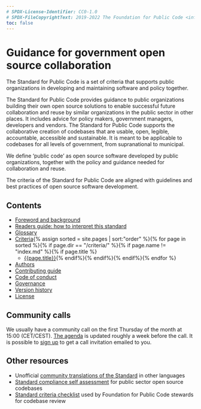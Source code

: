 ```yaml
---
# SPDX-License-Identifier: CC0-1.0
# SPDX-FileCopyrightText: 2019-2022 The Foundation for Public Code <info@publiccode.net>, https://standard.publiccode.net/AUTHORS
toc: false
---
```

# Guidance for government open source collaboration

The Standard for Public Code is a set of criteria that supports public organizations in developing and maintaining software and policy together.

The Standard for Public Code provides guidance to public organizations building their own open source solutions to enable successful future collaboration and reuse by similar organizations in the public sector in other places.
It includes advice for policy makers, government managers, developers and vendors.
The Standard for Public Code supports the collaborative creation of codebases that are usable, open, legible, accountable, accessible and sustainable.
It is meant to be applicable to codebases for all levels of government, from supranational to municipal.

We define ‘public code’ as open source software developed by public organizations, together with the policy and guidance needed for collaboration and reuse.

The criteria of the Standard for Public Code are aligned with guidelines and best practices of open source software development.

## Contents

* [Foreword and background](foreword.md)
* [Readers guide: how to interpret this standard](readers-guide.md)
* [Glossary](glossary.md)
* [Criteria](criteria/){% assign sorted = site.pages | sort:"order" %}{% for page in sorted %}{% if page.dir == "/criteria/" %}{% if page.name != "index.md" %}{% if page.title %}
  * [{{page.title}}]({{page.url}}){% endif%}{% endif%}{% endif%}{% endfor %}
* [Authors](AUTHORS.md)
* [Contributing guide](CONTRIBUTING.md)
* [Code of conduct](CODE_OF_CONDUCT.md)
* [Governance](GOVERNANCE.md)
* [Version history](CHANGELOG.md)
* [License](license.html)

## Community calls

We usually have a community call on the first Thursday of the month at 15:00 (CET/CEST).
[The agenda](https://write.publiccode.net/pads/Community-Call-Standard-for-Public-Code) is updated roughly a week before the call.
It is possible to [sign up](https://odoo.publiccode.net/survey/start/594b9243-c7e5-4bc1-8714-35137c971842) to get a call invitation emailed to you.

## Other resources

* Unofficial [community translations of the Standard](https://publiccodenet.github.io/community-translations-standard/) in other languages
* [Standard compliance self assessment](https://publiccodenet.github.io/assessment-eligibility/) for public sector open source codebases
* [Standard criteria checklist](https://github.com/publiccodenet/standard/blob/develop/docs/review-template.html) used by Foundation for Public Code stewards for codebase review
